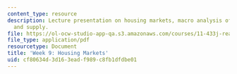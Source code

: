 ```yaml
---
content_type: resource
description: Lecture presentation on housing markets, macro analysis of housing, demand,
  and supply.
file: https://ol-ocw-studio-app-qa.s3.amazonaws.com/courses/11-433j-real-estate-economics-fall-2008/cf80634d3d163eadf989c8fb1dfdbe01_wk9.pdf
file_type: application/pdf
resourcetype: Document
title: 'Week 9: Housing Markets'
uid: cf80634d-3d16-3ead-f989-c8fb1dfdbe01
---
```

